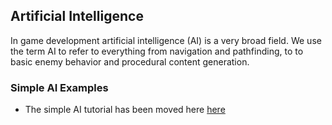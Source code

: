 


## Artificial Intelligence




In game development artificial intelligence (AI) is a very broad field. We use the term AI to refer to everything from navigation and pathfinding, to to basic enemy behavior and procedural content generation. 


### Simple AI Examples



*    The simple AI tutorial has been moved here [here ](https://github.com/zeroengineteam/ZeroDocs/blob/master/zero_editor_documentation/tutorials/ai/simpleai.markdown)

 

 